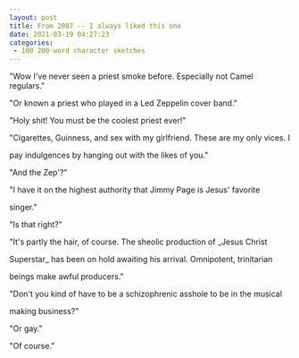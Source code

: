 ```yaml
---
layout: post
title: From 2007 -- I always liked this one
date: 2021-03-19 04:27:23
categories:
 - 100 200-word character sketches
---
```


"Wow I've never seen a priest smoke before. Especially not Camel regulars."

"Or known a priest who played in a Led Zeppelin cover band."

"Holy shit! You must be the coolest priest ever!"

"Cigarettes, Guinness, and sex with my girlfriend. These are my only vices. I

pay indulgences by hanging out with the likes of you."

"And the Zep'?"

"I have it on the highest authority that Jimmy Page is Jesus' favorite

singer."

"Is that right?"

"It's partly the hair, of course. The sheolic production of \_Jesus Christ

Superstar\_ has been on hold awaiting his arrival. Omnipotent, trinitarian

beings make awful producers."

"Don't you kind of have to be a schizophrenic asshole to be in the musical

making business?"

"Or gay."

"Of course."
